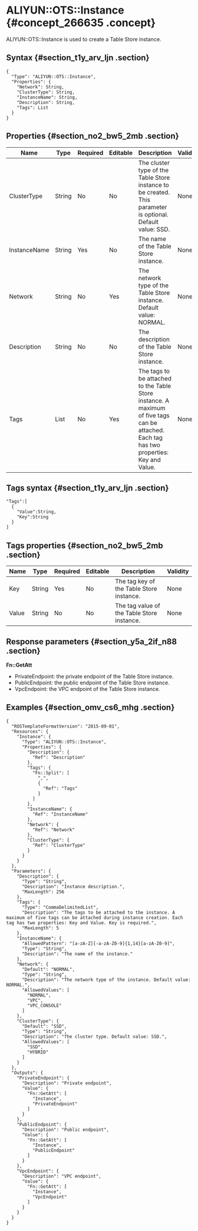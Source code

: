 # ALIYUN::OTS::Instance {#concept_266635 .concept}

ALIYUN::OTS::Instance is used to create a Table Store instance.

## Syntax {#section_t1y_arv_ljn .section}

``` {#codeblock_mxt_4ex_3w6 .language-json}
{
  "Type": "ALIYUN::OTS::Instance",
  "Properties": {
    "Network": String,
    "ClusterType": String,
    "InstanceName": String,
    "Description": String,
    "Tags": List
  }
}            
```

## Properties {#section_no2_bw5_2mb .section}

|Name|Type|Required|Editable|Description|Validity|
|----|----|--------|--------|-----------|--------|
|ClusterType|String|No|No|The cluster type of the Table Store instance to be created. This parameter is optional. Default value: SSD.|None|
|InstanceName|String|Yes|No|The name of the Table Store instance.|None|
|Network|String|No|Yes|The network type of the Table Store instance. Default value: NORMAL.|None|
|Description|String|No|No|The description of the Table Store instance.|None|
|Tags|List|No|Yes|The tags to be attached to the Table Store instance. A maximum of five tags can be attached. Each tag has two properties: Key and Value.|None|

## Tags syntax {#section_t1y_arv_ljn .section}

``` {#codeblock_mxt_4ex_3w6 .language-json}
"Tags":[
  {
    "Value":String,
    "Key":String
  }
]           
```

## Tags properties {#section_no2_bw5_2mb .section}

|Name|Type|Required|Editable|Description|Validity|
|----|----|--------|--------|-----------|--------|
|Key|String|Yes|No|The tag key of the Table Store instance.|None|
|Value|String|No|No|The tag value of the Table Store instance.|None|

## Response parameters {#section_y5a_2if_n88 .section}

**Fn::GetAtt**

-   PrivateEndpoint: the private endpoint of the Table Store instance.
-   PublicEndpoint: the public endpoint of the Table Store instance.
-   VpcEndpoint: the VPC endpoint of the Table Store instance.

## Examples {#section_omv_cs6_mhg .section}

``` {#codeblock_k6k_j5c_vgs .language-json}
{
  "ROSTemplateFormatVersion": "2015-09-01",
  "Resources": {
    "Instance": {
      "Type": "ALIYUN::OTS::Instance",
      "Properties": {
        "Description": {
          "Ref": "Description"
        },
        "Tags": {
          "Fn::Split": [
            ",",
            {
              "Ref": "Tags"
            }
          ]
        },
        "InstanceName": {
          "Ref": "InstanceName"
        },
        "Network": {
          "Ref": "Network"
        },
        "ClusterType": {
          "Ref": "ClusterType"
        }
      }
    }
  },
  "Parameters": {
    "Description": {
      "Type": "String",
      "Description": "Instance description.",
      "MaxLength": 256
    },
    "Tags": {
      "Type": "CommaDelimitedList",
      "Description": "The tags to be attached to the instance. A maximum of five tags can be attached during instance creation. Each tag has two properties: Key and Value. Key is required.",
      "MaxLength": 5
    },
    "InstanceName": {
      "AllowedPattern": "[a-zA-Z][-a-zA-Z0-9]{1,14}[a-zA-Z0-9]",
      "Type": "String",
      "Description": "The name of the instance."
    },
    "Network": {
      "Default": "NORMAL",
      "Type": "String",
      "Description": "The network type of the instance. Default value: NORMAL.",
      "AllowedValues": [
        "NORMAL",
        "VPC",
        "VPC_CONSOLE"
      ]
    },
    "ClusterType": {
      "Default": "SSD",
      "Type": "String",
      "Description": "The cluster type. Default value: SSD.",
      "AllowedValues": [
        "SSD",
        "HYBRID"
      ]
    }
  },
  "Outputs": {
    "PrivateEndpoint": {
      "Description": "Private endpoint",
      "Value": {
        "Fn::GetAtt": [
          "Instance",
          "PrivateEndpoint"
        ]
      }
    },
    "PublicEndpoint": {
      "Description": "Public endpoint",
      "Value": {
        "Fn::GetAtt": [
          "Instance",
          "PublicEndpoint"
        ]
      }
    },
    "VpcEndpoint": {
      "Description": "VPC endpoint",
      "Value": {
        "Fn::GetAtt": [
          "Instance",
          "VpcEndpoint"
        ]
      }
    }
  }
}
```

